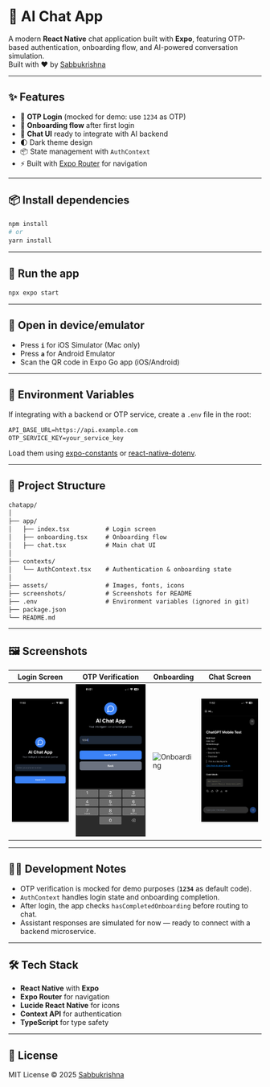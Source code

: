 # 💬 AI Chat App

A modern **React Native** chat application built with **Expo**, featuring OTP-based authentication, onboarding flow, and AI-powered conversation simulation.  
Built with ❤️ by [Sabbukrishna](https://github.com/sabbukrishna)

---

## ✨ Features

- 📱 **OTP Login** (mocked for demo: use `1234` as OTP)
- 🎯 **Onboarding flow** after first login
- 💬 **Chat UI** ready to integrate with AI backend
- 🌓 Dark theme design
- 📦 State management with `AuthContext`
- ⚡ Built with [Expo Router](https://expo.github.io/router/) for navigation

---

## 📦 Install dependencies

```bash
npm install
# or
yarn install
```

---

## 🚀 Run the app

```bash
npx expo start
```

---

## 📱 Open in device/emulator

- Press **`i`** for iOS Simulator (Mac only)  
- Press **`a`** for Android Emulator  
- Scan the QR code in Expo Go app (iOS/Android)

---

## 🔐 Environment Variables

If integrating with a backend or OTP service, create a `.env` file in the root:

```env
API_BASE_URL=https://api.example.com
OTP_SERVICE_KEY=your_service_key
```

Load them using [expo-constants](https://docs.expo.dev/versions/latest/sdk/constants/) or [react-native-dotenv](https://www.npmjs.com/package/react-native-dotenv).

---

## 📂 Project Structure

```
chatapp/
│
├── app/
│   ├── index.tsx          # Login screen
│   ├── onboarding.tsx     # Onboarding flow
│   ├── chat.tsx           # Main chat UI
│
├── contexts/
│   └── AuthContext.tsx    # Authentication & onboarding state
│
├── assets/                # Images, fonts, icons
├── screenshots/           # Screenshots for README
├── .env                   # Environment variables (ignored in git)
├── package.json
└── README.md
```

---

## 🖼 Screenshots

| Login Screen | OTP Verification | Onboarding | Chat Screen |
|--------------|------------------|------------|-------------|
| ![Login](./screenshots/login.PNG) | ![OTP](./screenshots/otp.PNG) | ![Onboarding](./screenshots/onboard.PMG) | ![Chat](./screenshots/chat.PNG) |

---

## 🧑‍💻 Development Notes

- OTP verification is mocked for demo purposes (**`1234`** as default code).  
- `AuthContext` handles login state and onboarding completion.  
- After login, the app checks `hasCompletedOnboarding` before routing to chat.  
- Assistant responses are simulated for now — ready to connect with a backend microservice.

---

## 🛠 Tech Stack

- **React Native** with **Expo**
- **Expo Router** for navigation
- **Lucide React Native** for icons
- **Context API** for authentication
- **TypeScript** for type safety

---

## 📜 License

MIT License © 2025 [Sabbukrishna](https://github.com/sabbukrishna)
